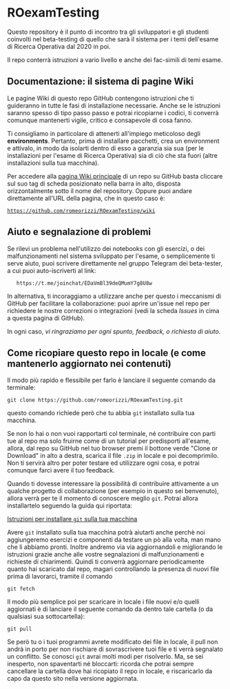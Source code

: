 # ROexamTesting

Questo repository è il punto di incontro tra gli sviluppatori e gli studenti coinvolti nel beta-testing di quello che sarà il sistema per i temi dell'esame di Ricerca Operativa dal 2020 in poi.

Il repo conterrà istruzioni a vario livello e anche dei fac-simili di temi esame.

## Documentazione: il sistema di pagine Wiki

Le pagine Wiki di questo repo GitHub contengono istruzioni che ti guideranno in tutte le fasi di installazione necessarie.
Anche se le istruzioni saranno spesso di tipo passo passo e potrai ricopiarne i codici, ti converrà comunque mantenerti vigile, critico e consapevole di cosa fanno.

Ti consigliamo in particolare di attenerti all'impiego meticoloso degli __environments__.
Pertanto, prima di installare pacchetti, crea un environment e attivalo, in modo da isolarti dentro di esso a garanzia sia sua
(per le installazioni per l'esame di Ricerca Operativa) sia di ciò che sta fuori (altre installazioni sulla tua macchina).

Per accedere alla [pagina Wiki principale](https://github.com/romeorizzi/ROexamTesting/wiki) di un repo su GitHub basta cliccare sul suo tag di scheda posizionato nella barra in alto, disposta orizzontalmente sotto il nome del repository.
Oppure puoi andare direttamente all'URL della pagina, che in questo caso è:

[`https://github.com/romeorizzi/ROexamTesting/wiki`](https://github.com/romeorizzi/ROexamTesting/wiki)
 

## Aiuto e segnalazione di problemi

Se rilevi un problema nell'utilizzo dei notebooks con gli esercizi, o dei malfunzionamenti nel sistema sviluppato per l'esame,
o semplicemente ti serve aiuto, puoi scrivere direttamente nel gruppo Telegram dei beta-tester, a cui puoi auto-iscriverti al link:
```
   https://t.me/joinchat/EDaVmBl39deQMumY7g8U8w
```

In alternativa, ti incoraggiamo a utilizzare anche per questo i meccanismi di GitHub per facilitare la collaborazione:
   puoi aprire un'issue nel repo per richiedere le nostre correzioni o integrazioni (vedi la scheda _Issues_ in cima a questa pagina di GitHub).

In ogni caso, _vi ringraziamo per ogni spunto, feedback, o richiesta di aiuto_.


## Come ricopiare questo repo in locale (e come mantenerlo aggiornato nei contenuti)

<a name="ricopiaInLocale">Il modo più rapido e flessibile</a>
    per farlo è lanciare il seguente comando da terminale:
```
git clone https://github.com/romeorizzi/ROexamTesting.git
```
questo comando richiede però che tu abbia `git` installato sulla tua macchina.

Se non lo hai o non vuoi rapportarti col terminale, né contribuire con parti tue al repo ma solo fruirne come di un tutorial per predisporti all'esame, allora, dal repo su GitHub nel tuo browser premi il bottone verde "Clone or Download" in alto a destra, scarica il file `.zip` in locale e poi decomprimilo. Non ti servirà altro per poter testare ed utilizzare ogni cosa, e potrai comunque farci avere il tuo feedback.

Quando ti dovesse interessare la possibilità di contribuire attivamente a un qualche progetto di collaborazione
(per esempio in questo sei benvenuto), allora verrà per te il momento di conoscere meglio `git`. Potrai allora installartelo seguendo la guida qui riportata: 

[Istruzioni per installare `git` sulla tua macchina](https://www.html.it/pag/53180/installazione-di-git/)

Avere `git` installato sulla tua macchina potrà aiutarti anche perchè noi aggiungeremo esercizi e componenti da testare un pò alla volta, man mano che li abbiamo pronti. Inoltre andremo via via aggiornandoli e migliorando le istruzioni grazie anche alle vostre segnalazioni di malfunzionamenti e richieste di chiarimenti.
Quindi ti converrà aggiornare periodicamente quanto hai scaricato dal repo, magari controllando la presenza di nuovi file prima di lavorarci, tramite il comando

```
git fetch
```

Il modo più semplice poi per scaricare in locale i file nuovi e/o quelli aggiornati è di lanciare il seguente comando da dentro tale cartella (o da qualsiasi sua sottocartella):

```
git pull
```

Se però tu o i tuoi programmi avrete modificato dei file in locale, il pull non andrà in porto per non rischiare di sovrascrivere tuoi file e ti verrà segnalato un conflitto. Se conosci `git` avrai molti modi per risolverlo.
Ma, se sei inesperto, non spaventarti né bloccarti:
ricorda che potrai sempre cancellare la cartella dove hai ricopiato il repo in locale, e riscaricarlo da capo da questo sito nella versione aggiornata.



